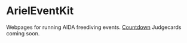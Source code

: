 # ArielEventKit
Webpages for running AIDA freediving events.
[Countdown](./start.html)
Judgecards coming soon.
